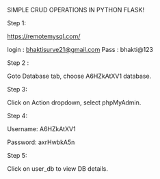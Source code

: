 SIMPLE CRUD OPERATIONS IN PYTHON FLASK!

Step 1:

https://remotemysql.com/

login : bhaktisurve21@gmail.com
Pass : bhakti@123

Step 2 :

Goto Database tab, choose A6HZkAtXV1 database.

Step 3:

Click on Action dropdown, select phpMyAdmin.

Step 4:

Username: A6HZkAtXV1

Password: axrHwbkA5n

Step 5:

Click on user_db to view DB details.